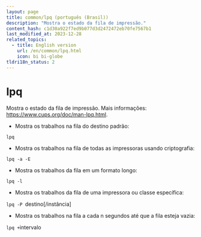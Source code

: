 ```yaml
---
layout: page
title: common/lpq (português (Brasil))
description: "Mostra o estado da fila de impressão."
content_hash: c1d30a922f7ed9b077d3d2472472eb70fe7567b1
last_modified_at: 2023-12-28
related_topics:
  - title: English version
    url: /en/common/lpq.html
    icon: bi bi-globe
tldri18n_status: 2
---
```

# lpq

Mostra o estado da fila de impressão.
Mais informações: <https://www.cups.org/doc/man-lpq.html>.

- Mostra os trabalhos na fila do destino padrão:

`lpq`

- Mostra os trabalhos na fila de todas as impressoras usando criptografia:

`lpq -a -E`

- Mostra os trabalhos da fila em um formato longo:

`lpq -l`

- Mostra os trabalhos da fila de uma impressora ou classe específica:

`lpq -P `<span class="tldr-var badge badge-pill bg-dark-lm bg-white-dm text-white-lm text-dark-dm font-weight-bold">destino[/instância]</span>

- Mostra os trabalhos na fila a cada n segundos até que a fila esteja vazia:

`lpq +`<span class="tldr-var badge badge-pill bg-dark-lm bg-white-dm text-white-lm text-dark-dm font-weight-bold">intervalo</span>
